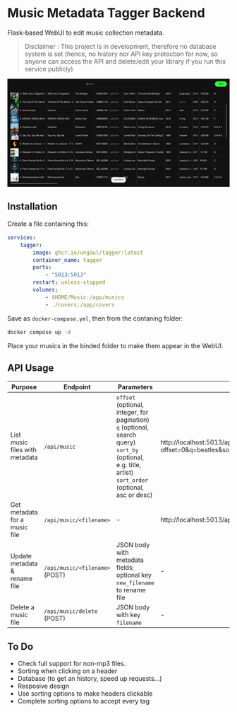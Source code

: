 # Music Metadata Tagger Backend

Flask-based WebUI to edit music collection metadata.

> Disclaimer : This project is in development, therefore no database system is set (hence, no history nor API key protection for now, so anyone can access the API and delete/edit your library if you run this service publicly)

![Screenshot](screenshot.png)

## Installation
Create a file containing this:
```yaml
services:
    tagger:
        image: ghcr.io/ungaul/tagger:latest
        container_name: tagger
        ports:
            - "5013:5013"
        restart: unless-stopped
        volumes:
            - $HOME/Music:/app/musics
            - ./covers:/app/covers
```
Save as `docker-compose.yml`, then from the contaning folder:
```bash
docker compose up -d
```
Place your musics in the binded folder to make them appear in the WebUI.

## API Usage

|Purpose|Endpoint|Parameters | Example |
|--------|---------|--------|---------------|
| List music files with metadata| `/api/music`               | `offset` (optional, integer, for pagination)<br>`q` (optional, search query)<br>`sort_by` (optional, e.g. title, artist)<br>`sort_order` (optional, asc or desc) | http://localhost:5013/api/music?offset=0&q=beatles&sort_by=artist&sort_order=asc |
| Get metadata for a music file | `/api/music/<filename>`| -| http://localhost:5013/api/music/1.%20All%20I%20Need.mp3 |
| Update metadata & rename file| `/api/music/<filename>` (POST) | JSON body with metadata fields;<br>optional key `new_filename` to rename file | - |
| Delete a music file           | `/api/music/delete` (POST) | JSON body with key `filename` | -

## To Do

- Check full support for non-mp3 files.
- Sorting when clicking on a header
- Database (to get an history, speed up requests...)
- Resposive design
- Use sorting options to make headers clickable
- Complete sorting options to accept every tag